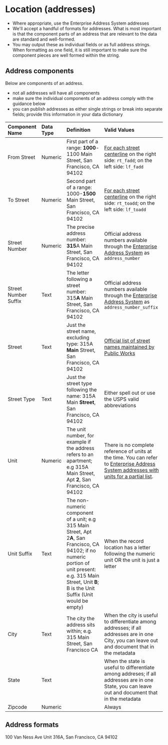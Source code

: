 # Location \(addresses\)

* Where appropriate, use the Enterprise Address System addresses
* We'll accept a handful of formats for addresses. What is most important is that the component parts of an address that are relevant to the data are standard and well-formed.
* You may output these as individual fields or as full address strings. When formatting as one field, it is still important to make sure the component pieces are well formed within the string.

## Address components

Below are components of an address. 
 - not all addresses will have all components
 - make sure the individual components of an address comply with the guidance below
 - you can publish addresses as either single strings or break into separate fields; provide this information in your data dictionary

| Component Name | Data Type | Definition | Valid Values |
| :--- | :--- | :--- | :--- |
| From Street | Numeric |  First part of a range: **1000**-1100 Main Street, San Francisco, CA 94102 | [For each street centerline](https://data.sfgov.org/Geographic-Locations-and-Boundaries/San-Francisco-Basemap-Street-Centerlines/7hfy-8sz8) on the right side: `rt_fadd`; on the left side: `lf_fadd` |
| To Street | Numeric | Second part of a range: 1000-**1500** Main Street, San Francisco, CA 94102 | [For each street centerline](https://data.sfgov.org/Geographic-Locations-and-Boundaries/San-Francisco-Basemap-Street-Centerlines/7hfy-8sz8) on the right side: `rt_toadd`; on the left side: `lf_toadd` |
| Street Number | Numeric | The precise address number: **315**A Main Street, San Francisco, CA 94102 | Official address numbers available through the [Enterprise Address System](https://data.sfgov.org/Geographic-Locations-and-Boundaries/Addresses-Enterprise-Addressing-System/sr5d-tnui) as `address_number`|
| Street Number Suffix | Text | The letter following a street number: 315**A** Main Street, San Francisco, CA 94102 | Official address numbers available through the [Enterprise Address System](https://data.sfgov.org/Geographic-Locations-and-Boundaries/Addresses-Enterprise-Addressing-System/sr5d-tnui) as `address_number_suffix` |
| Street | Text | Just the street name, excluding type: 315A **Main** Street, San Francisco, CA 94102 | [Official list of street names maintained by Public Works](https://data.sfgov.org/Geographic-Locations-and-Boundaries/Street-Names/6d9h-4u5v) |
| Street Type | Text | Just the street type following the name: 315A Main **Street**, San Francisco, CA 94102 | Either spell out or use the USPS valid abbreviations |
| Unit | Numeric | The unit number, for example if the address refers to an apartment; e.g 315A Main Street, Apt **2**, San Francisco, CA 94102| There is no complete reference of units at the time. You can refer to [Enterprise Address System addresses with units for a partial list](https://data.sfgov.org/Geographic-Locations-and-Boundaries/Addresses-with-Units-Enterprise-Addressing-System-/dxjs-vqsy). |
| Unit Suffix | Text | The non-numeric component of a unit; e.g 315 Main Street, Apt 2**A**, San Francisco, CA 94102; if no numeric portion of unit present: e.g. 315 Main Street, Unit **B**; B is the Unit Suffix \(Unit would be empty\) | When the record location has a letter following the numeric unit OR the unit is just a letter |
| City | Text | The city the address sits within; e.g. 315 Main Street, San Francisco CA | When the city is useful to differentiate among addresses; if all addresses are in one City, you can leave out and document that in the metadata |
| State | Text |  | When the state is useful to differentiate among addreses; if all addresses are in one State, you can leave out and document that in the metadata |
| Zipcode | Numeric |  | Always |

## Address formats

100 Van Ness Ave Unit 316A, San Francisco, CA 94102


